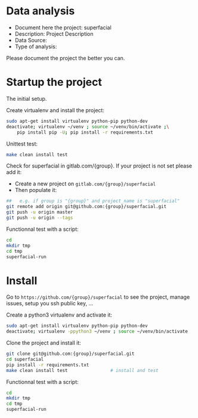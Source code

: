 # Data analysis
- Document here the project: superfacial
- Description: Project Description
- Data Source:
- Type of analysis:

Please document the project the better you can.

# Startup the project

The initial setup.

Create virtualenv and install the project:
```bash
sudo apt-get install virtualenv python-pip python-dev
deactivate; virtualenv ~/venv ; source ~/venv/bin/activate ;\
    pip install pip -U; pip install -r requirements.txt
```

Unittest test:
```bash
make clean install test
```

Check for superfacial in gitlab.com/{group}.
If your project is not set please add it:

- Create a new project on `gitlab.com/{group}/superfacial`
- Then populate it:

```bash
##   e.g. if group is "{group}" and project_name is "superfacial"
git remote add origin git@github.com:{group}/superfacial.git
git push -u origin master
git push -u origin --tags
```

Functionnal test with a script:

```bash
cd
mkdir tmp
cd tmp
superfacial-run
```

# Install

Go to `https://github.com/{group}/superfacial` to see the project, manage issues,
setup you ssh public key, ...

Create a python3 virtualenv and activate it:

```bash
sudo apt-get install virtualenv python-pip python-dev
deactivate; virtualenv -ppython3 ~/venv ; source ~/venv/bin/activate
```

Clone the project and install it:

```bash
git clone git@github.com:{group}/superfacial.git
cd superfacial
pip install -r requirements.txt
make clean install test                # install and test
```
Functionnal test with a script:

```bash
cd
mkdir tmp
cd tmp
superfacial-run
```
